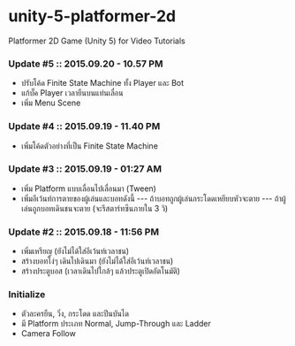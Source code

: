 # unity-5-platformer-2d
Platformer 2D Game (Unity 5) for Video Tutorials

### Update #5 :: 2015.09.20 - 10.57 PM
- ปรับโค้ด Finite State Machine ทั้ง Player และ Bot
- แก้บั๊ค Player เวลายืนบนแท่นเลื่อน
- เพิ่ม Menu Scene

### Update #4 :: 2015.09.19 - 11.40 PM
- เพิ่มโค้ดตัวอย่างที่เป็น Finite State Machine

### Update #3 :: 2015.09.19 - 01:27 AM
- เพิ่ม Platform แบบเลื่อนไปเลื่อนมา (Tween)
- เพิ่มอีเว้นท์การตายของผู้เล่นและบอทดังนี้
--- ถ้าบอทถูกผู้เล่นกระโดดเหยียบหัวจะตาย
--- ถ้าผู้เล่นถูกบอทเดินชนจะตาย (จะรีสตาร์ทซีนภายใน 3 วิ)

### Update #2 :: 2015.09.18 - 11:56 PM
- เพิ่มเหรียญ (ยังไม่ได้ใส่อีเว้นท์เวลาชน)
- สร้างบอทโง่ๆ เดินไปเดินมา (ยังไม่ได้ใส่อีเว้นท์เวลาชน)
- สร้างประตูบอส (เวลาเดินไปใกล้ๆ แล้วประตูเปิดอัตโนมัติ)

### Initialize
- ตัวละครยืน, วิ่ง, กระโดด และปีนบันได
- มี Platform ประเภท Normal, Jump-Through และ Ladder
- Camera Follow
